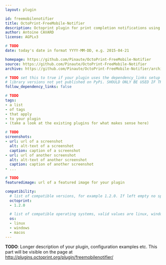 ```yaml
---
layout: plugin

id: freemobilenotifier
title: OctoPrint-FreeMobile-Notifier
description: Octoprint plugin for print completion notifications using Free (Free is a French telecommunications company)
author: Antoine CAVARD
license: AGPLv3

# TODO
date: today's date in format YYYY-MM-DD, e.g. 2015-04-21

homepage: https://github.com/Pinaute/OctoPrint-FreeMobile-Notifier
source: https://github.com/Pinaute/OctoPrint-FreeMobile-Notifier
archive: https://github.com/Pinaute/OctoPrint-FreeMobile-Notifier/archive/master.zip

# TODO set this to true if your plugin uses the dependency_links setup parameter to include
# library versions not yet published on PyPi. SHOULD ONLY BE USED IF THERE IS NO OTHER OPTION!
follow_dependency_links: false

# TODO
tags:
- a list
- of tags
- that apply
- to your plugin
- (take a look at the existing plugins for what makes sense here)

# TODO
screenshots:
- url: url of a screenshot
  alt: alt-text of a screenshot
  caption: caption of a screenshot
- url: url of another screenshot
  alt: alt-text of another screenshot
  caption: caption of another screenshot
- ...

# TODO
featuredimage: url of a featured image for your plugin

compatibility:
  # list of compatible versions, for example 1.2.0. If left empty no specific version requirement will be assumed
  octoprint:
  - 1.2.0

  # list of compatible operating systems, valid values are linux, windows, macos, leaving empty defaults to all
  os:
  - linux
  - windows
  - macos
---
```


**TODO**: Longer description of your plugin, configuration examples etc. This part will be visible on the page at
http://plugins.octoprint.org/plugin/freemobilenotifier/
